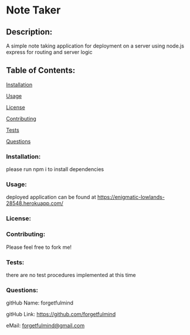 
  
  # Note Taker

  <h2>Description:</h2> A simple note taking application for deployment on a server using node.js express for routing and server logic 

  <h2>Table of Contents:</h2> 

  [Installation](#install)

  [Usage](#usage)

  [License](#license)

  [Contributing](#contributing)

  [Tests](#tests)

  [Questions](#questions)


  <h3><a name="install">Installation:</a></h3>

  please run npm i to install dependencies 

  <h3><a name="usage">Usage:</a></h3>

  deployed application can be found at https://enigmatic-lowlands-28548.herokuapp.com/

  <h3><a name="liscense">License:</a></h3>

  

  

  <h3><a name="contributing">Contributing:</a></h3> 

  Please feel free to fork me! 

  <a name="tests"><h3>Tests:</h3></a> 

  there are no test procedures implemented at this time

  <a name="questions"><h3>Questions:</h3></a>  

  gitHub Name: forgetfulmind

  gitHub Link: <a href="https://github.com/forgetfulmind">https://github.com/forgetfulmind</a>

  eMail: forgetfulmind@gmail.com

